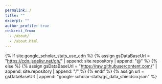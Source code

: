 ```yaml
---
permalink: /
title: ""
excerpt: ""
author_profile: true
redirect_from: 
  - /about/
  - /about.html
---
```


{% if site.google_scholar_stats_use_cdn %}
{% assign gsDataBaseUrl = "https://cdn.jsdelivr.net/gh/" | append: site.repository | append: "@" %}
{% else %}
{% assign gsDataBaseUrl = "https://raw.githubusercontent.com/" | append: site.repository | append: "/" %}
{% endif %}
{% assign url = gsDataBaseUrl | append: "google-scholar-stats/gs_data_shieldsio.json" %}

<head>
    <link rel="stylesheet" href="bootstrap.min.css">
    <script>var clicky_site_ids = clicky_site_ids || []; clicky_site_ids.push(101296995);</script>
    <script async src="//static.getclicky.com/js"></script>    
    <style>
	:root {
	  --theme-color: #EC707D; /* 确保这是一个有效的颜色 */
	  --venue-bg-color: rgb(108, 149, 181);
	}
	    
	g {
		color: #aaaaaa
	}

	 pt {
		/* color:chocolate; */
		/* color:#c50e0e; */
		color: var(--title-color);
		/* color:tomato; */
		font-weight: 500;
	}

	 em {
		font-style: italic;
	}

	 venue {
		/* background-color:royalblue; */
		/* background-color:rgb(80, 80, 80); */
		/* background-color: #d1a7a7; */
		/* background-color: #ca3737; */
		background-color: #EC707D;
		/* background-color: rgb(217, 229, 244); */
		/* color: rgb(16, 68, 158); */
		color: #ffffff;
		/* font-family: 'Nunito'; */
		font-size: 70%;
		font-weight: bold;
		line-height: 170%;
		/* padding-left: 1em;
		padding-right: 1em; */
		margin-right: 0.25em;
		width: 5em;
		display:inline-block;
		text-align: center;
		/* border-color: #ffffff; */
		border-width: 0px;
		border-style: none;
		border-radius: 0.1rem;
		/* -webkit-box-shadow:0 2px 5px 0 rgba(0,0,0,0.16),0 2px 10px 0 rgba(0,0,0,0.12);
		box-shadow:0 2px 5px 0 rgba(0,0,0,0.16),0 2px 10px 0 rgba(0,0,0,0.12); */
		/* border-radius: 4px; */
		/* -webkit-box-shadow:inset 0px 0px 0px 0.25em #fff;
	    -moz-box-shadow:inset 0px 0px 0px 0.25em #fff;
	    box-shadow:inset 0px 0px 0px 0.25em #fff; */
		/* border: #ffffff; */
		height: 1.7em;
		vertical-align:text-bottom;
		margin-bottom: 0.1em;
		/* letter-spacing: 0.1cap; */
	}

	 venue1 {
		/* background-color:royalblue; */
		/* background-color:rgb(80, 80, 80); */
		/* background-color: #d1a7a7; */
		/* background-color: #ca3737; */
		background-color: var(--venue-bg-color);
		/* background-color: rgb(217, 229, 244); */
		/* color: rgb(16, 68, 158); */
		color: #ffffff;
		/* font-family: 'Nunito'; */
		font-size: 70%;
		font-weight: bold;
		line-height: 170%;
		/* padding-left: 1em;
		padding-right: 1em; */
		margin-right: 0.25em;
		width: 5em;
		display:inline-block;
		text-align: center;
		/* border-color: #ffffff; */
		border-width: 0px;
		border-style: none;
		border-radius: 0.1rem;
		/* -webkit-box-shadow:0 2px 5px 0 rgba(0,0,0,0.16),0 2px 10px 0 rgba(0,0,0,0.12);
		box-shadow:0 2px 5px 0 rgba(0,0,0,0.16),0 2px 10px 0 rgba(0,0,0,0.12); */
		/* border-radius: 4px; */
		/* -webkit-box-shadow:inset 0px 0px 0px 0.25em #fff;
	    -moz-box-shadow:inset 0px 0px 0px 0.25em #fff;
	    box-shadow:inset 0px 0px 0px 0.25em #fff; */
		/* border: #ffffff; */
		height: 1.7em;
		vertical-align:text-bottom;
		margin-bottom: 0.1em;
		/* letter-spacing: 0.1cap; */
	}
 
	.filter {
		color: var(--color);
		background-color: #fff;
		border: var(--border);
		border-style: solid;
		border-radius: 0.2rem;
		border-width: 1.5px;
		transition: all .3s;
		touch-action: manipulation;
		font-size: 80%;
		line-height: 120%;
		/* width: 5em; */
	}
	
	.filter:focus {
		color: #171e29;
	}
	  
	  .filter:hover {
		border-color: var(--theme-color);
		color: white;
		background-color: var(--theme-color);
		fill: var(--theme-color);
	  }
	  
	  .filter:active {
		border-color: var(--theme-color);
		color: var(--theme-color);
		fill: var(--theme-color);
	  }
	  
	.button-59 {
	  align-items: center;
	  background-color: #fff;
	  border: 1px solid #dadada;
	  box-sizing: border-box;
	  color: #000000;
	  cursor: pointer;
	  display: inline-block; /* 修改为 inline-block */
	  fill: #000;
	  font-family: 'Nunito';
	  font-size: 0.7rem;
	  height: 1.1rem;
	  justify-content: center;
	  line-height: 1.3;
	  min-width: 60px; /* 增加最小宽度 */
	  outline: 0;
	  padding: 0 10px; /* 增加左右内边距 */
	  text-align: center;
	  text-decoration: none;
	  transition: color .3s, background-color .3s, border-color .3s; /* 限制过渡范围 */
	  user-select: none;
	  -webkit-user-select: none;
	  touch-action: manipulation;
	  margin-right: 0.2em;
	  border-radius: 0.2rem;
	}
	
	.button-59:hover {
	  border-color: var(--theme-color);
	  color: #fff;
	  fill: var(--theme-color);
	  background-color: var(--theme-color);
	  text-decoration: none;
	}
	
	.button-59:active {
	  border-color: var(--theme-color);
	  color: #fff;
	  fill: var(--theme-color);
	  background-color: var(--theme-color);
	}
	
	@media (min-width: 768px) {
	  .button-59 {
	    padding-left: 5px;
	    padding-right: 5px;
	  }
	}
    </style>
    <script>
        try{
            if (window.screen.width < 700) {
                setActiveStyleSheet("jemdoc_mobile.css"); 
            } 
            else if(/iPad/i.test(navigator.userAgent)){ 
                setActiveStyleSheet("jemdoc.css"); 
            } 
            else{
                setActiveStyleSheet("jemdoc.css"); 
            } 
        } 
        catch(e){} 
	
        function setActiveStyleSheet(filename){
            document.write("<link href="+filename+" rel=stylesheet>");
        }

        function checkFilter(type, li) {
            if (type == "All") {
                return true
            }
            else if (type == "First-authored") {
                res = li.getAttribute("first_authored")
                return res
            }
            else {
                cate = li.getAttribute("category")
                if (!cate) {
                    return false
                }
                items = cate.split(',')
                for (j = 0; j < items.length; j++) {
                    console.log(items[j])
                    if (type.toUpperCase() == items[j].toUpperCase()) {
                        return true
                    }
                }
                return false
            }
        }

        function filterPub(type) {
            ul = document.getElementById("publications")
            li = ul.getElementsByTagName("li")
            for (i = 0; i < li.length; i++) {
                if (!checkFilter(type, li[i])) {
                    li[i].style.display = "none";
                }
                else {
                    li[i].style.display = ""
                }
            }
            // change the button color
            bts = document.getElementsByClassName("filter")
            for (k = 0; k < bts.length; k++) {
                if (bts[k].textContent == type) {
                    bts[k].style.setProperty("--color", "#000")
                    bts[k].style.setProperty("--border", "#000")
                    // bts[k].style.color = "#000"
                }
                else {
                    bts[k].style.setProperty("--color", "#a0a0a0")
                    bts[k].style.setProperty("--border", "#d3d3d3")
                    // bts[k].style.color = "#a0a0a0"
                }
            }
        }

    </script>

    <script>
        // import data from './bibtex.json' assert { type: 'json' };

        function getBibTex(key) {
            prompt("You can copy the text manually.", data[key]);
        }
    </script>
</head>

<span class='anchor' id='about-me'></span>

# 👤 Biography
Rongyu is a second-year dual Ph.D. candidate at **Nanjing University** and **The Hong Kong Polytechnic University**, where he is co-supervised by [Prof. Yuan Du](https://iscl.nju.edu.cn/42925/list.htm) and [Prof. Dan Wang](https://www4.comp.polyu.edu.hk/~csdwang/). He is now a visiting student at **Peking University** under the supervision of [Prof. Shanghang Zhang](https://www.shanghangzhang.com). Previously, he received the M.Phil. degree from **The Chinese University of Hong Kong, Shenzhen**, supervised by [Prof. Fangxin Wang](https://mypage.cuhk.edu.cn/academics/wangfangxin/), the B.Mang. and B.Eng. degree from the joint program of **Beijing University of Posts and Telecommunications** and **Queen Mary University of London**. He has published over 10 papers in top-tier CCF-A and CAS-Q1 international conferences and journals such as CVPR, AAAI, TMC, and TCSVT, etc.

Feel free to reach out, or learn more from [My CV](assets/curriculum_vitae.pdf).

<div class="highlight-blocks">
  <div class="highlight-block">
    <h3>🔬 AI Researcher</h3>
    <ul>
      <li>Research focus on <strong>efficient</strong> and <strong>generalization</strong> learning</li>
      <li>Efficiency: Dynamic Neural Network</li>
      <li>Multimodal Generalization: Embodied AI including Robotics and Autonomous Driving</li>
    </ul>
  </div>
  
  <div class="highlight-block">
    <h3>✍️ Given Credits</h3>
    <ul>
      <li><strong>First</strong> China Association for Science and Technology “<strong>Young Talent Support Project Doctoral Special Program</strong>”, 2025-2027</li>
      <li><a href="https://scholar.google.com/citations?user=rRcc9eoAAAAJ&hl=zh-CN" target="_blank">
  <img src="https://img.shields.io/badge/Google%20Scholar-468%20Citations-9cf?logo=Google%20Scholar&labelColor=f6f6f6&style=flat" alt="Google Scholar Citations">
</a></li>
	<li><a href="https://github.com/RoyZry98" target="_blank">
  <img src="https://img.shields.io/badge/GitHub-Stars%20252-9cf?logo=GitHub&labelColor=f6f6f6&color=EC707D&logoColor=000000&style=flat" alt="GitHub Stars">
</a></li>
    </ul>
  </div>
  
  <div class="highlight-block">
    <h3>☎️ Contact Info</h3>
    <ul>
      <li><strong>Address:</strong> <a href="https://www.google.com/maps/search/%E5%8C%97%E4%BA%AC%E5%A4%A7%E5%AD%A6%E7%90%86%E7%A7%91%E4%BA%8C%E5%8F%B7%E6%A5%BC/@39.990772,116.3112251,17z/data=!3m1!4b1?entry=ttu&g_ep=EgoyMDI0MTIxMS4wIKXMDSoASAFQAw%3D%3D">Room 2728, Science Building No. 2, Peking University, Beijing, China</a></li>
      <li><strong>Phone:</strong> +(86) 188-1305-1303</li>
      <li><strong>Email:</strong> <email>royz981203@hotmail.com rongyu.zhang@connect.polyu.hk</email></li>
    </ul>
  </div>
</div>

<br>

# 🎓 Educations
- <img src="images/polyu_.png" style="width: 20px;height: auto;display: inline-block;vertical-align: middle"> **The Hong Kong Polytechnic University** (2023.09-Present) Dual Ph.D. in Computing Science
- <img src="images/nju_.png" style="width: 20px;height: auto;display: inline-block;vertical-align: middle"> **Nanjing University** (2023.09-Present) Dual Ph.D. in Electrical Science and Technology 
- <img src="images/cuhk_.png" style="width: 20px;height: auto;display: inline-block;vertical-align: middle"> **The Chinese University of Hong Kong, Shenzhen** (2021.09-2023.03) M.Phil. in Computer and Information Engineering
- <img src="images/bupt_.png" style="width: 20px;height: auto;display: inline-block;vertical-align: middle"> **Beijing University of Posts and Telecommunications** (2017.09-2021.06) Dual B.Mang. in E-Commerce Engineering with Law
- <img src="images/qmul_.png" style="width: 20px;height: auto;display: inline-block;vertical-align: middle"> **Queen Mary University of London** (2017.09-2021.06) Dual B.Eng. in Electrical Engineering and Computer Sciences

<br>

# 🔥 News
<div id="news" class="w3-container w3-margin-top-2 w3-cursive">
	  <div style="height:200px; width:100%; overflow:auto;">
	    <h4>📌 We have several academic intern positions at HMI Lab (Peking University). We actively work on AI4Science and Embodied AI. If you like what we do, don't hesitate to contact me.</h4>
	    <p>[04.2025] 🎉 One paper <strong>FBQuant</strong> was accepted by <strong>IJCAI 2025</strong> (CCF-A).</p>
	    <p>[04.2025] 🎉 One paper <strong>RepCaM++</strong> was accepted by <strong>IEEE TMC</strong> (CCF-A) as first author.</p>
	    <p>[03.2025] 💻 <strong>PAT</strong> (AAAI'25) has been applied to Samsung’s on-device applications for smartphones and TVs.</p>
	    <p>[01.2025] 📚 I am selected for the “<strong>Young Talent Support Project Doctoral Special Program of China Association for Science and Technology (First session, 3,226 recipients nationwide)</strong>” by CAST.</p>
	    <p>[12.2024] 🎉 One paper <strong>BEVUDA++</strong> was accepted by <strong>IEEE TCSVT</strong> (CAS-Q1) as first author.</p>
	    <p>[12.2024] 🎉 One paper <strong>PAT</strong> was accepted by <strong>AAAI 2025</strong> (CCF-A).</p>
	    <p>[12.2024] 🏅 I was named <strong>"Outstanding Ph.D. Candidate"</strong> by NJU.</p>
	    <p>[11.2024] 💰 I was offered <strong>"Bank of Jiangsu"</strong> Scholarship from NJU.</p>
	    <p>[09.2024] 💻 The Panasonic Corporation is integrating the <strong>VeCAF</strong> (MM'24) into its actual business operations.</p>
	    <p>[08.2024] 💼 I joined the Beijing Academy of Artificial Intelligence supervised by <a class="blue-text" href="https://www.shanghangzhang.com/" target="_blank"><strong>Prof. Shanghang Zhang</strong></a>.</p>
	    <p>[07.2024] 🎉 One paper <strong>VeCAF</strong> was accepted by <strong>ACMMM 2024</strong> (CCF-A) as first author.</p>
	    <p>[07.2024] 🎓 I am offered a <strong>dual Ph.D.</strong> at The Hong Kong Polytechnic University supervised by <a class="blue-text" href="https://web.comp.polyu.edu.hk/csdwang/" target="_blank"><strong>Prof. Dan Wang</strong></a>.</p>
	    <p>[05.2024] 🎉 One paper <strong>MuPFL</strong> was accepted by <strong>IEEE TMC</strong> (CCF-A) as first author.</p>
	    <p>[04.2024] 📚 Our project: Activation Sparsity via Mixture of Experts for Continual Test Time Adaptation, has been selected as one of the <strong>Jiangsu Province Graduate Research and Practical Innovation Projects</strong>.</p>
	    <p>[03.2024] 💻 The Panasonic Corporation is integrating the <strong>MoFME</strong> (AAAI'24) into its actual business operations.</p>
	    <p>[01.2024] 🎉 One paper <strong>BEVUDA</strong> was accepted by <strong>IEEE ICRA 2024</strong> (CCF-B) as first author.</p>
	    <p>[12.2023] 🎉 One paper <strong>MoFME</strong> was accepted by <strong>AAAI 2024</strong> (CCF-A) as first author.</p>
	    <p>[08.2023] 🏅 We won <strong>2nd place</strong> in the SHIFT Challenge 2023 - Continuous Test-time Adaptation for Semantic Segmentation in the challenges of VCL Workshop, ICCV2023.</p>
	    <p>[06.2023] 🎓 I joined the ISCL lab at <strong>Nanjing University</strong> and the HMI Lab of the NATIONAL ENGINEERING RESEARCH CENTER OF VISUAL TECHNOLOGY at <strong>Peking University</strong> as a joint Ph.D. student.</p>
	    <p>[03.2023] 🎓 I received <strong>M.Phil.</strong> degree from <strong>The Chinese University of Hong Kong, Shenzhen</strong></p>
	    <p>[03.2023] 🎉 One paper <strong>RepCaM</strong> was accepted by <strong>ACM NOSSDAV 2023</strong> (CCF-B) as first author.</p>
	    <p>[03.2023] 🎉 One paper <strong>CdFed</strong> was accepted by <strong>IEEE ICME 2023</strong> (CCF-B) as first author.</p>
	    <p>[03.2023] 🎉 One paper <strong>FedFHN</strong> was accepted by <strong>IEEE Network</strong> (CAS-Q2) as first author.</p>
	    <p>[03.2023] 🎉 One paper <strong>FedAB</strong> was accepted by <strong>IEEE IoTJ</strong> (CAS-Q1).</p>
	    <p>[03.2023] 🎉 Two papers <strong>BEVSAN</strong> and <strong>CDCCA</strong> were accepted by <strong>IEEE CVPR 2023</strong> (CCF-A).</p>
	    <p>[09.2022] 💼 I joined <strong>OPPO Research</strong> as a Research Intern.</p>
	    <p>[08.2021] 🎓 I joined INML lab at <strong>The Chinese University of Hong Kong, Shenzhen</strong> as an <strong>M.Phil.</strong> student.</p>
	  </div>
	</div>
 
<br>
<br>

# 📝 Publications 
## 📒 Selected publications
<div class='paper-box'><div class='paper-box-image'><div><div class="badge">TMC'2025</div><img src='images/tmc_repcam.png' alt="sym" width="100%"></div></div>
<div class='paper-box-text' markdown="1">

**RepCaM++: Exploring Transparent Visual Prompt with Inference-time Re-parameterization for Neural Video Delivery**

- **Rongyu Zhang**, Xize Duan, Jiaming Liu, Li Du, Yuan Du, Dan Wang, Shanghang Zhang, Fangxin Wang
- IEEE Transactions on Mobile Computing <br><strong>(TMC|CCF-A)</strong>, 2025.
- [[Paper]](https://www.computer.org/csdl/journal/tm/5555/01/10949820/25DZuw4IHTy) [[Code] ![](https://img.shields.io/github/stars/RoyZry98/RepCaM-Pytorch?style=social)](https://github.com/RoyZry98/RepCaM-Pytorch)
</div>
</div>

<div class='paper-box'><div class='paper-box-image'><div><div class="badge">TCSVT'2025</div><img src='images/tcsvt.png' alt="sym" width="100%"></div></div>
<div class='paper-box-text' markdown="1">

**BEVUDA++: Geometric-aware Unsupervised Domain Adaptation for Multi-View 3D Object Detection**

- **Rongyu Zhang**, Jiaming Liu, Xiaoqi Li, Xiaowei Chi, Dan Wang, Li Du, Yuan Du, Shanghang Zhang
- IEEE Transactions on Circuits and Systems for Video Technology <br><strong>(TCSVT|CAS-Q1)</strong>, 2025.
- [[Paper]](https://ieeexplore.ieee.org/document/10816404) [[Code] ![](https://img.shields.io/github/stars/liujiaming1996/BEVUDA?style=social)](https://github.com/liujiaming1996/BEVUDA)
</div>
</div>

<div class='paper-box'><div class='paper-box-image'><div><div class="badge">MM'2024</div><img src='images/mm.png' alt="sym" width="100%"></div></div>
<div class='paper-box-text' markdown="1">

**VeCAF: Vision-language Collaborative Active Finetuning with Training Objective Awareness**

- **Rongyu Zhang**, Zefan Cai, Huanrui Yang, Zidong Liu, Denis Gudovskiy, Tomoyuki Okuno, Yohei Nakata, Kurt Keutzer, Baobao Chang, Yuan Du, Li Du, Shanghang Zhang
- ACM International Conference on Multimedia <br><strong>(MM|CCF-A)</strong>, 2024.
- [[Paper]](https://arxiv.org/pdf/2401.07853) [[Code] ![](https://img.shields.io/github/stars/RoyZry98/VeCAF-Pytorch?style=social)](https://github.com/RoyZry98/VeCAF-Pytorch)
</div>
</div>


<div class='paper-box'><div class='paper-box-image'><div><div class="badge">AAAI'2024</div><img src='images/aaai.png' alt="sym" width="100%"></div></div>
<div class='paper-box-text' markdown="1">
	
**Efficient Deweather Mixture-of-Experts with Uncertainty-aware Feature-wise Linear Modulation**

- **Rongyu Zhang**, Yulin Luo, Jiaming Liu, Huanrui Yang, Zhen Dong, Denis Gudovskiy, Tomoyuki Okuno, Yohei Nakata, Kurt Keutzer, Yuan Du, Shanghang Zhang
- The 38th AAAI Conference on Artificial Intelligence <br><strong>(AAAI|CCF-A)</strong>, 2024.
- [[Paper]](https://ojs.aaai.org/index.php/AAAI/article/download/29622/31055) [[Code] ![](https://img.shields.io/github/stars/RoyZry98/MoFME-Pytorch?style=social)](https://github.com/RoyZry98/MoFME-Pytorch)
</div>
</div>

<div class='paper-box'><div class='paper-box-image'><div><div class="badge">TMC'2024</div><img src='images/mupfl.png' alt="sym" width="100%"></div></div>
<div class='paper-box-text' markdown="1">

**Multi-level Personalized Federated Learning on Heterogeneous and Long-Tailed Data**

- **Rongyu Zhang**, Yun Chen, Chenrui Wu, Fangxin Wang, Bo Li
- IEEE Transactions on Mobile Computing <br><strong>(TMC|CCF-A)</strong>, 2024.
- [[Paper]](https://arxiv.org/pdf/2405.06413) [[Code]](https://github.com/RoyZry98)
</div>
</div>

## 📚 Full publications
*: Equal Contribution.<br>
CCF-A/CAS-Q1 as First-author: <venue>AAAI</venue>x 1, <venue>ACM MM</venue>x 1, <venue>TMC</venue>x 2, <venue>TCSVT</venue>x 1 <br><br>

<button class="filter" type="button" onclick="filterPub('All')" style="--color: #000; --border: #000">All</button>&nbsp;
<button class="filter" type="button" onclick="filterPub('First-authored')">First author</button>&nbsp;
<button class="filter" type="button" onclick="filterPub('Efficiency')">Efficiency</button>&nbsp;
<button class="filter" type="button" onclick="filterPub('Generalization')">Generalization</button>&nbsp;

<ul id="publications">
    <li first_authored=true category="Efficiency">
        <venue>TMC'25</venue><pt>RepCaM++: Exploring Transparent Visual Prompt with Inference-time Re-parameterization for Neural Video Delivery</pt><br>
        <b>Rongyu Zhang</b><g>, Xize Duan, Jiaming Liu, Li Du, Yuan Du, Dan Wang, Shanghang Zhang, Fangxin Wang</g><br>
        <p>
		<a href="https://www.computer.org/csdl/journal/tm/5555/01/10949820/25DZuw4IHTy" class="button-59">PDF</a>
		<a class="button-59" href="https://github.com/RoyZry98/RepCaM-Pytorch">Code</a>
		<img src="https://img.shields.io/github/stars/RoyZry98/RepCaM-Pytorch?style=social" class="star-badge" alt="GitHub Stars">
        </p>
    </li>
    <li first_authored=true category="Generalization">
        <venue>TCSVT'25</venue><pt>BEVUDA++: Geometric-aware Unsupervised Domain Adaptation for Multi-View 3D Object Detection</pt><br>
        <b>Rongyu Zhang</b><g>, Jiaming Liu, Xiaoqi Li, Xiaowei Chi, Dan Wang, Li Du, Yuan Du, Shanghang Zhang</g><br>
        <p>
		<a href="https://ieeexplore.ieee.org/document/10816404" class="button-59">PDF</a>
		<a class="button-59" href="https://github.com/liujiaming1996/BEVUDA">Code</a>
		<img src="https://img.shields.io/github/stars/liujiaming1996/BEVUDA?style=social" class="star-badge" alt="GitHub Stars">
        </p>
    </li>
    <li first_authored=true category="Efficiency">
        <venue>AAAI‘24</venue><pt>Efficient Deweather Mixture-of-Experts with Uncertainty-aware Feature-wise Linear Modulation</pt><br>
	<b>Rongyu Zhang</b><g>, Yulin Luo, Jiaming Liu, Huanrui Yang, Zhen Dong, Denis Gudovskiy, Tomoyuki Okuno, Yohei Nakata, Kurt Keutzer, Yuan Du, Shanghang Zhang</g><br>
        <p>
            <a href="https://ojs.aaai.org/index.php/AAAI/article/download/29622/31055" class="button-59">PDF</a>
            <a href="https://github.com/RoyZry98/MoFME-Pytorch" class="button-59">Code</a>
	    <img src="https://img.shields.io/github/stars/RoyZry98/MoFME-Pytorch?style=social" class="star-badge" alt="GitHub Stars">
        </p>
    </li>
    <li first_authored=true category="Efficiency">
        <venue>MM'24</venue><pt>VeCAF: Vision-language Collaborative Active Finetuning with Training Objective Awareness</pt><br>
        <b>Rongyu Zhang*</b><g>, Zefan Cai*, Huanrui Yang*, Zidong Liu, Denis Gudovskiy, Tomoyuki Okuno, Yohei Nakata, Kurt Keutzer, Baobao Chang, Yuan Du, Li Du, Shanghang Zhang</g><br />
        <p>
            <a href="https://arxiv.org/pdf/2401.07853" class="button-59">PDF</a>
	    <a href="https://github.com/RoyZry98/VeCAF-Pytorch" class="button-59">Code</a>
	    <img src="https://img.shields.io/github/stars/RoyZry98/VeCAF-Pytorch?style=social" class="star-badge" alt="GitHub Stars">
        </p>
    </li>
    <li first_authored=true category="Generalization">
	<venue>TMC'24</venue><pt>Multi-level Personalized Federated Learning on Heterogeneous and Long-Tailed Data</pt><br>
	<b>Rongyu Zhang</b><g>, Yun Chen, Chenrui Wu, Fangxin Wang, Bo Li</g><br>
	<p>
		<a class="button-59" href="https://arxiv.org/pdf/2405.06413">PDF</a>
		<a class="button-59" href="https://github.com/RoyZry98">Code</a>
	</p>
    </li>
    <li first_authored=true category="Efficiency">
        <venue>Network'23</venue><pt>Optimizing Efficient Personalized Federated Learning with Hypernetworks at Edge</pt><br>
        <b>Rongyu Zhang</b><g>, Yun Chen, Chenrui Wu, Fangxin Wang, Jiangchuan Liu</g><br />
        <p>
            <a href="https://arxiv.org/pdf/2211.17126" class="button-59">PDF</a>
            <a href="https://github.com/RoyZry98" class="button-59">Code</a>
        </p>
    </li>
    <li first_authored=true category="Efficiency">
        <venue>Nossdav'23</venue><pt>RepCaM: Re-parameterization Content-aware Modulation for Neural Video Delivery</pt><br>
        <b>Rongyu Zhang*</b><g>, Lixuan Du*, Jiaming Liu*, Congcong Song, Fangxin Wang, Xiaoqi Li, Ming Lu, Yandong Guo, Shanghang Zhang</g><br />
        <p>
            <a href="https://dl.acm.org/doi/pdf/10.1145/3592473.3592567" class="button-59">PDF</a>
            <a href="https://github.com/RoyZry98/RepCaM-Pytorch" class="button-59">Code</a>
	    <img src="https://img.shields.io/github/stars/RoyZry98/RepCaM-Pytorch?style=social" class="star-badge" alt="GitHub Stars">
	    <font color="red">[Oral Presentation]</font>
        </p>
    </li>
    <li first_authored=true category="Efficiency">
        <venue>ICME'23</venue><pt>Cluster-driven GNN-based Federated Recommendation System with Biased Message Dropout</pt><br>
        <b>Rongyu Zhang*</b><g>, Yun Chen*, Chenrui Wu, Fangxin Wang</g><br />
        <p>
            <a href="https://ieeexplore.ieee.org/abstract/document/10219619" class="button-59">PDF</a>
	    <a href="https://github.com/RoyZry98" class="button-59">Code</a>
        </p>
    </li>
    <li first_authored=true category="Generalization">
        <venue>ICRA'24</venue><pt>BEVUDA: Multi-geometric Space Alignments for Domain Adaptive BEV 3D Object Detection</pt><br>
        <g>Jiaming Liu*, </g><b>Rongyu Zhang*</b><g>, Xiaowei Chi, Xiaoqi Li, Ming Lu, Yandong Guo, Shanghang Zhang</g><br />
        <p>
            <a href="https://arxiv.org/pdf/2211.17126" class="button-59">PDF</a>
	    <a class="button-59" href="https://github.com/RoyZry98/BEVUDA-Pytorch">Code</a>
	    <img src="https://img.shields.io/github/stars/RoyZry98/BEVUDA-Pytorch?style=social" class="star-badge" alt="GitHub Stars">
        </p>
    </li>
    <li category="Efficiency">
        <venue>IJCAI'25</venue><pt>FBQuant: FeedBack Quantization for Large Language Models</pt><br>
        <g>Yijiang Liu, Hengyu Fang, Liulu He, </g><b>Rongyu Zhang</b><g>, Yichuan Bai, Yuan Du, Li Du</g><br />
        <p>
            <a href="https://arxiv.org/pdf/2501.16385" class="button-59">PDF</a>
	    <a href="https://github.com/RoyZry98" class="button-59">Code</a>
        </p>
    </li>
    <li category="Efficiency">
        <venue>AAAI'25</venue><pt>PAT: Pruning-Aware Tuning for Large Language Models</pt><br>
        <g>Yijiang Liu, Huanrui Yang, Youxin Chen, </g><b>Rongyu Zhang</b><g>, Miao Wang, Yuan Du, Li Du</g><br />
        <p>
            <a href="https://arxiv.org/abs/2006.04558" class="button-59">PDF</a>
	    <a href="https://github.com/kriskrisliu/PAT" class="button-59">Code</a>
	    <img src="https://img.shields.io/github/stars/kriskrisliu/PAT?style=social" class="star-badge" alt="GitHub Stars">
        </p>
    </li>
    <li category="Generalization">
        <venue>CVPR'23</venue><pt>Cloud-Device Collaborative Adaptation to Continual Changing Environments in the Real-world</pt><br>
        <g>Yulu Gan, Mingjie Pan, </g><b>Rongyu Zhang</b><g>, Zijian Ling, Lingran Zhao, Jiaming Liu, Shanghang Zhang</g><br />
        <p>
            <a href="https://openaccess.thecvf.com/content/CVPR2023/papers/Pan_Cloud-Device_Collaborative_Adaptation_to_Continual_Changing_Environments_in_the_Real-World_CVPR_2023_paper.pdf" class="button-59">PDF</a>
	    <a href="https://github.com/RoyZry98" class="button-59">Code</a>
        </p>
    </li>
    <li category="Generalization">
        <venue>CVPR'23</venue><pt>BEV-SAN: Accurate BEV 3D Object Detection via Slice Attention Networks</pt><br>
        <g>Xiaowei Chi, Jiaming Liu, Ming Lu, </g><b>Rongyu Zhang</b><g>, Zhaoqing Wang, Yandong Guo, Shanghang Zhang</g><br />
        <p>
            <a href="https://openaccess.thecvf.com/content/CVPR2023/papers/Chi_BEV-SAN_Accurate_BEV_3D_Object_Detection_via_Slice_Attention_Networks_CVPR_2023_paper.pdf" class="button-59">PDF</a>
	    <a href="https://github.com/litwellchi/BEV-SAN" class="button-59">Code</a>
	    <img src="https://img.shields.io/github/stars/litwellchi/BEV-SAN?style=social" class="star-badge" alt="GitHub Stars">
        </p>
    </li>
    <li category="Efficiency">
        <venue>IoTJ'23</venue><pt>FedAB: Truthful Federated Learning with Auction-based Combinatorial Multi-armed Bandit</pt><br>
        <g>Chenrui Wu, Yifei Zhu, </g><b>Rongyu Zhang</b><g>, Yun Chen, Fangxin Wang, Shuguang Cui</g><br />
        <p>
            <a href="https://ieeexplore.ieee.org/abstract/document/10092911" class="button-59">PDF</a>
	    <a href="https://github.com/RoyZry98" class="button-59">Code</a>
        </p>
    </li>
    <li first_authored=true category="Generalization">
        <venue1>arXiv'25</venue1><pt>MoLe-VLA: Dynamic Layer-skipping Vision Language Action Model via Mixture-of-Layers for Efficient Robot Manipulation</pt><br>
        <b>Rongyu Zhang*</b><g>, Menghang Dong, Yuan Zhang, Liang Heng, Xiaowei Chi, Gaole Dai, Li Du, Yuan Du, Yanbing Jiang, Shanghang Zhang</g> <br />
        <p>
            <a href="http://arxiv.org/abs/2503.20384" class="button-59">PDF</a>
            <a href="https://github.com/RoyZry98/MoLe-VLA-Pytorch" class="button-59">Code</a>
	    <img src="https://img.shields.io/github/stars/RoyZry98/MoLe-VLA-Pytorch?style=social" class="star-badge" alt="GitHub Stars">
        </p>
    </li>
    <li first_authored=true category="Generalization">
        <venue1>arXiv'24</venue1><pt>Decomposing the Neural: Activation Sparsity via Mixture of Experts for Continual Test Time Adaptation</pt><br>
        <b>Rongyu Zhang</b><g>, Aosong Cheng*, Yulin Luo*, Gaole Dai, Huanrui Yang, Jiaming Liu, Ran Xu, Li Du, Yuan Du, Yanbing Jiang, Shanghang Zhang</g> <br />
        <p>
            <a href="https://arxiv.org/pdf/2405.16486" class="button-59">PDF</a>
            <a href="https://github.com/RoyZry98/MoASE-Pytorch" class="button-59">Code</a>
	    <img src="https://img.shields.io/github/stars/RoyZry98/MoASE-Pytorch?style=social" class="star-badge" alt="GitHub Stars">
        </p>
    </li>
    <li first_authored=true category="Efficiency">
        <venue1>arXiv'24</venue1><pt>T-REX: Mixture-of-Rank-One-Experts with semantic-aware Intuition for Multi-task Large Language Model Finetuning</pt><br>
        <b>Rongyu Zhang*</b>, <g>Yijiang Liu*, Huanrui Yang*, Kurt Keutzer, Dan Wang, Yuan Du, Li Du, Shanghang Zhang</g> <br />
        <p>
            <a href="https://arxiv.org/pdf/2404.08985.pdf" class="button-59">PDF</a>
            <a href="https://github.com/RoyZry98" class="button-59">Code</a>
        </p>
    </li>
    <li first_authored=true category="Generalization">
        <venue1>arXiv'24</venue1><pt>M2Chat: Empowering VLM for Multimodal LLM Interleaved Text-Image Generation</pt><br>
        <g>Xiaowei Chi*, </g><b>Rongyu Zhang*</b><g>, Zhengkai Jiang, Yijiang Liu, Yatian Wang, Xingqun Qi, Wenhan Luo, Peng Gao, Shanghang Zhang, Qifeng Liu, Yike Guo</g> <br />
        <p>
            <a href="https://arxiv.org/pdf/2311.17963" class="button-59">PDF</a>
            <a href="https://github.com/litwellchi/M2Chat" class="button-59">Code</a>
		<img src="https://img.shields.io/github/stars/litwellchi/M2Chat?style=social" class="star-badge" alt="GitHub Stars">
        </p>
    </li>
    <li first_authored=true category="Efficiency">
        <venue1>arXiv'24</venue1><pt>Implicit Neural Image Field for Biological Microscopy Image Compression</pt><br>
        <g>Gaole Dai, Cheng-Ching Tseng*, Qingpo Wuwu*</g>, <b>Rongyu Zhang*</b>,  <g>Shaokang Wan*, Ming Lu, Tiejun Huang, Yu Zhou, Ali Ata Tuz, Matthias Gunzer, Jianxu Chen, Shanghang Zhang</g> <br />
        <p>
            <a href="http://arxiv.org/abs/2405.19012" class="button-59">PDF</a>
            <a href="https://github.com/RoyZry98/INIF-Pytorch" class="button-59">Code</a>
	    <img src="https://img.shields.io/github/stars/RoyZry98/INIF-Pytorch?style=social" class="star-badge" alt="GitHub Stars">
        </p>
    </li>
    <li category="Generalization">
        <venue1>arXiv'24</venue1><pt>EVA: An Embodied World Model for Future Video Anticipation</pt><br>
        <g>Xiaowei Chi, Hengyuan Zhang, Chun-Kai Fan, Xingqun Qi, </g><b>Rongyu Zhang</b><g>, Anthony Chen, Chi-min Chan, Wei Xue, Wenhan Luo, Shanghang Zhang, Yike Guo</g> <br />
        <p>
            <a href="https://arxiv.org/pdf/2405.16486" class="button-59">PDF</a>
            <a href="https://github.com/litwellchi/EmbodiedVideoAnticipator" class="button-59">Code</a>
	    <img src="https://img.shields.io/github/stars/litwellchi/EmbodiedVideoAnticipator?style=social" class="star-badge" alt="GitHub Stars">
        </p>
    </li>
    <li category="Generalization">
        <venue1>arXiv'24</venue1><pt>ViML: A Video, Music, Language Unified Dataset for Understanding and Generation</pt><br>
        <g>Xiaowei Chi, Aosong Chen, Pengjun Fang, Yatian Wang, Zeyue Tian, Yingqing He, Zhaoyang Liu, Xingqun Qi, </g><b>Rongyu Zhang</b><g>, Mengfei Li, Jiahao Pan, Yanbing Jiang, Wei Xue, Wenhan Luo, Qifeng Chen, Shanghang Zhang, Qifeng Liu, Yike Guo</g> <br />
        <p>
            <a href="https://arxiv.org/pdf/2407.20962" class="button-59">PDF</a>
            <a href="https://github.com/litwellchi/MMTrail" class="button-59">Code</a>
	    <img src="https://img.shields.io/github/stars/litwellchi/MMTrail?style=social" class="star-badge" alt="GitHub Stars">
        </p>
    </li>
    <li first_authored=true category="Generalization">
        <venue1>arXiv'23</venue1><pt>Unimodal Training-Multimodal Prediction: Cross-modal Federated Learning with Hierarchical Aggregation</pt><br>
        <b>Rongyu Zhang</b><g>, Xiaowei Chi, Wenyi Zhang, Guiliang Liu, Fangxin Wang</g> <br />
        <p>
            <a href="https://arxiv.org/pdf/2303.15486" class="button-59">PDF</a>
            <a href="https://github.com/RoyZry98" class="button-59">Code</a>
        </p>
    </li>
</ul>
  
<br>

<span class='anchor' id='honors-and-awards'></span>

# 🥇 Honors and Awards
- *(2025.09)*: &nbsp;Hong Kong Post-Graduate Scholarship (HKPGS) with 18,840¥/month, PolyU
- *(2025.01)*: &nbsp;The “Young Talent Support Project Doctoral Special Program (First session, 3,226 recipients nationwide)” with 40,000¥, China Association for Science and Technology (CAST)
- *(2024.12)*: &nbsp;Outstanding Ph.D. Candidate with 2,000¥/year, NJU
- *(2024.12)*: &nbsp;"Bank of Jiangsu" Scholarship with 5,000¥, NJU
- *(2024.05)*: &nbsp;Jiangsu Province Graduate Research and Practical Innovation Project “Mixture-of-Activation-Sparsity-Experts for Continuous Test-time Adaptation” with 15,000¥, NJU
- *(2023.10)*: &nbsp;The 2nd place of the SHIFT Challenge 2023 - Continuous Test-time Adaptation for Semantic Segmentation in the challenges of VCL Workshop with 2,000$, ICCV

<br>

<span class='anchor' id='services'></span>

# 💼 Services
#### Journal reviewer
- IEEE Transaction on Mobile Computing
- IEEE Transaction on Computers
- IEEE Transaction on Neural Networks and Learning Systems
- IEEE Internet of Things Journal
- IEEE Network

#### Conference reviewer
- IEEE/CVF Conference on Computer Vision and Pattern Recognition (CVPR) 2025
- ACM International Conference on Multimedia (MM) 2024, 2025
- IEEE/CVF International Conference on Computer Vision (ICCV) 2023, 2025
- Annual Conference on Neural Information Processing Systems (NIPS) 2025

<br>

<span class='anchor' id='internships'></span>

# 💻 Internships
- **Beijing Academy of Artificial Intelligence** (2024.08-2024.11) Research Intern, supervised by [Prof. Shanghang Zhang](https://www.shanghangzhang.com/) 
- **OPPO Research Institute** (2022.09-2023.03) Research Intern, supervised by [Dr. Yandong Guo](https://scholar.google.com/citations?user=fWDoWsQAAAAJ&hl=zh-CN) 
- **LENOVO Research Institute** (2020.11-2021.05) Research Intern, supervised by [Prof. Jiangtao Gong](https://scholar.google.com/citations?user=AktmI14AAAAJ&hl=zh-CN&oi=ao)

<br>

<span class='anchor' id='miscellaneous'></span>

# 😄 Miscellaneous
<div class="highlight-blocks">
  <div class="highlight-block">
    <h3>❤️ Family</h3>
    <ul>
      <img src="images/qiaoqiao.jpg" alt="family Image" style="display: block; margin: auto; max-width: 100%; height: auto;">
     <br>
	    <li>I have a beautiful girlfriend, <a href='https://scholar.google.com/citations?user=G_BypiwAAAAJ&hl=zh-CN&oi=ao'>Ziqi Qiao</a>, who is also a Ph.D. student at Peking University. We also own an adorable cat 🐱 named QiuQiu. He brings us tremendous fun and happiness.</li>
    </ul>
  </div>
  
  <div class="highlight-block">
    <h3>🧑‍🤝‍🧑 Friends</h3>
    <ul>
	<img src="images/friends.png" alt="friend Image" style="display: block; margin: auto; max-width: 100%; height: auto;">
      <br>
	    <li>My closest academic friends: <a href='https://liujiaming1996.github.io/'>Jiaming Liu</a>, <a href='https://scholar.google.com/citations?user=SgeV4NkAAAAJ&hl=zh-CN&oi=ao'>Yulin Luo</a>, <a href='https://gumpest.github.io/'>Yuan Zhang</a>, and Gaole Dai from PKU; <a href='https://scholar.google.com/citations?hl=zh-CN&user=Vl1X_-sAAAAJ'>Xiaowei Chi</a> from HKUST; <a href='https://www.liuyijiang.com/'>Yijiang Liu</a> from NJU; <a href='https://wuchenrui.github.io/'>Chenrui Wu</a> from ZJU&SFU; <a href='https://yilijin.github.io/'>Yili Jin</a> and <a href='https://slyfooox666.github.io/Kaiyuan_Hu/'>Kaiyuan Hu</a> from McGill.</li>
    </ul>
  </div>
  
  <div class="highlight-block">
    <h3>😄 Hobbies</h3>
    <ul>
	<img src="images/football_new.png" alt="hobby Image" style="display: block; margin: auto; max-width: 100%; height: auto;">
      <br>
	    <li>I am a crazy basketball 🏀 & football ⚽️ fan. I enjoy the games of Kevin Durant 🕷️ and Kyrie Irving 🧙. I also wholeheartedly pledge my allegiance to Chelsea Football Club, KTBFFH! 💙</li>
    </ul>
  </div>
</div>

<br>

<!-- <div style="text-align: center;"> -->
<div style="width: 20%; position:relative; left:40%">
  <script type="text/javascript" id="clstr_globe" src="//clustrmaps.com/globe.js?d=TexC6zB_7AOUKNMMshe4U4igIY-rca8pyS5kiQ7N6C8"></script>
    <!-- 地图小部件代码结束 -->
</div>

